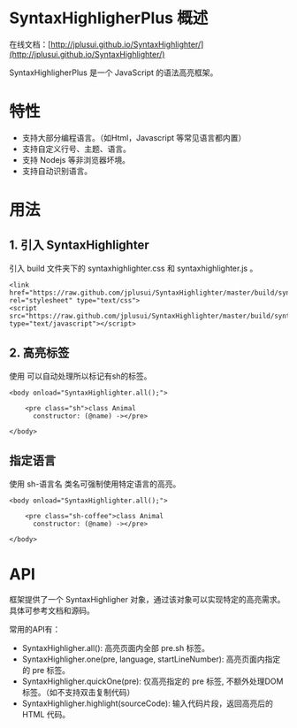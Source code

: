 # SyntaxHighligherPlus 概述

在线文档：[http://jplusui.github.io/SyntaxHighlighter/](http://jplusui.github.io/SyntaxHighlighter/)

SyntaxHighligherPlus 是一个 JavaScript 的语法高亮框架。

# 特性

- 支持大部分编程语言。（如Html，Javascript 等常见语言都内置）
- 支持自定义行号、主题、语言。
- 支持 Nodejs 等非浏览器坏境。
- 支持自动识别语言。

# 用法

## 1. 引入 SyntaxHighlighter

引入 build 文件夹下的 syntaxhighlighter.css 和 syntaxhighlighter.js 。

	<link href="https://raw.github.com/jplusui/SyntaxHighlighter/master/build/syntaxhighlighter.css" rel="stylesheet" type="text/css">
	<script src="https://raw.github.com/jplusui/SyntaxHighlighter/master/build/syntaxhighlighter.js" type="text/javascript"></script>

## 2. 高亮标签

使用 <script>SyntaxHighligher.all()</script> 可以自动处理所以标记有sh的标签。

	<body onload="SyntaxHighlighter.all();">
		
		<pre class="sh">class Animal
		  constructor: (@name) -></pre>
	
	</body>

## 指定语言

使用 sh-语言名 类名可强制使用特定语言的高亮。

	<body onload="SyntaxHighlighter.all();">
		
		<pre class="sh-coffee">class Animal
		  constructor: (@name) -></pre>
	
	</body>
	
# API

框架提供了一个 SyntaxHighligher 对象，通过该对象可以实现特定的高亮需求。具体可参考文档和源码。

常用的API有：

- SyntaxHighligher.all(): 高亮页面内全部 pre.sh 标签。
- SyntaxHighligher.one(pre, language, startLineNumber): 高亮页面内指定的 pre 标签。
- SyntaxHighligher.quickOne(pre): 仅高亮指定的 pre 标签, 不额外处理DOM标签。（如不支持双击复制代码）
- SyntaxHighligher.highlight(sourceCode): 输入代码片段，返回高亮后的 HTML 代码。
